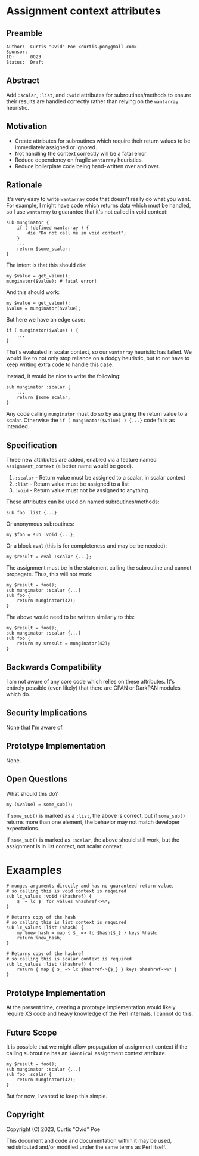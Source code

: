 # Assignment context attributes

## Preamble

    Author:  Curtis "Ovid" Poe <curtis.poe@gmail.com>
    Sponsor:
    ID:      0023
    Status:  Draft

## Abstract

Add `:scalar`, `:list`, and `:void` attributes for subroutines/methods
to ensure their results are handled correctly rather than relying on the
`wantarray` heuristic.

## Motivation

* Create attributes for subroutines which require their return values to be
  immediately assigned or ignored.
* Not handling the context correctly will be a fatal error
* Reduce dependency on fragile `wantarray` heuristics.
* Reduce boilerplate code being hand-written over and over. 

## Rationale

It's very easy to write `wantarray` code that doesn't really do what you
want. For example, I might have code which returns data which must be handled,
so I use `wantarray` to guarantee that it's not called in void context:

    sub munginator {
        if ( !defined wantarray ) {
            die "Do not call me in void context";
        }
        ...
        return $some_scalar;
    }

The intent is that this should `die`:

    my $value = get_value();
    munginator($value); # fatal error!

And this should work:

    my $value = get_value();
    $value = munginator($value);

But here we have an edge case:

    if ( munginator($value) ) {
        ...
    }

That's evaluated in scalar context, so our `wantarray` heuristic has failed.
We would like to not only stop reliance on a dodgy heuristic, but to not have
to keep writing extra code to handle this case.

Instead, it would be nice to write the following:

    sub munginator :scalar {
        ...
        return $some_scalar;
    }

Any code calling `munginator` must do so by assigning the return value to a
scalar. Otherwise the `if ( munginator($value) ) {...}` code fails as
intended.

## Specification

Three new attributes are added, enabled via a feature named
`assignment_context` (a better name would be good).

1. `:scalar` - Return value must be assigned to a scalar, in scalar context
2. `:list` - Return value must be assigned to a list
3. `:void` - Return value must not be assigned to anything

These attributes can be used on named subroutines/methods:

    sub foo :list {...}

Or anonymous subroutines:

    my $foo = sub :void {...};

Or a block `eval` (this is for completeness and may be be needed):

    my $result = eval :scalar {...};

The assignment must be in the statement calling the subroutine and cannot
propagate. Thus, this will not work:

    my $result = foo();
    sub munginator :scalar {...}
    sub foo {
        return munginator(42);
    }

The above would need to be written similarly to this:

    my $result = foo();
    sub munginator :scalar {...}
    sub foo {
        return my $result = munginator(42);
    }

## Backwards Compatibility

I am not aware of any core code which relies on these attributes. It's
entirely possible (even likely) that there are CPAN or DarkPAN modules which
do.

## Security Implications

None that I'm aware of.

## Prototype Implementation

None.

## Open Questions

What should this do?

    my ($value) = some_sub();

If `some_sub()` is marked as a `:list`, the above is correct, but if
`some_sub()` returns more than one element, the behavior may not match
developer expectations.

If `some_sub()` is  marked as `:scalar`, the above should still
work, but the assignment is in list context, not scalar context.

# Exaamples

    # munges arguments directly and has no guaranteed return value,
    # so calling this is void context is required
    sub lc_values :void ($hashref) {
        $_ = lc $_ for values %hashref->%*;
    }

    # Returns copy of the hash
    # so calling this is list context is required
    sub lc_values :list (%hash) {
        my %new_hash = map { $_ => lc $hash{$_} } keys %hash;
        return %new_hash;
    }

    # Returns copy of the hashref
    # so calling this is scalar context is required
    sub lc_values :list ($hashref) {
        return { map { $_ => lc $hashref->{$_} } keys $hashref->%* }
    }

## Prototype Implementation

At the present time, creating a prototype implementation would likely require
XS code and heavy knowledge of the Perl internals. I cannot do this.

## Future Scope

It is possible that we might allow propagation of assignment context if the
calling subroutine has an `identical` assignment context attribute.

    my $result = foo();
    sub munginator :scalar {...}
    sub foo :scalar {
        return munginator(42);
    }

But for now, I wanted to keep this simple.

## Copyright

Copyright (C) 2023, Curtis "Ovid" Poe

This document and code and documentation within it may be used,
redistributed and/or modified under the same terms as Perl itself.

